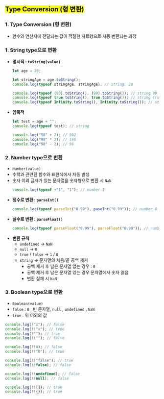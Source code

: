 ## <mark color="#fbc956">Type Conversion (형 변환)</mark>

### 1. Type Conversion (형 변환)

- 함수와 연산자에 전달되는 값이 적절한 자료형으로 자동 변환되는 과정

### 1. String type으로 변환

- **명시적 : `toString(value)`**

  ```jsx
  let age = 20;

  let stringAge = age.toString();
  console.log(typeof stringAge, stringAge); // string, 20

  console.log(typeof (99).toString(), (99).toString()); // string 99
  console.log(typeof true.toString(), true.toString()); // string true
  console.log(typeof Infinity.toString(), Infinity.toString()); // string Infinity
  ```

- **암묵적**

  ```jsx
  let test = age + "";
  console.log(typeof test); // string

  console.log("98" + 2); // 982
  console.log("98" * 2); // 196
  console.log("98" - 2); // 96
  ```

### 2. Number type으로 변환

- `Number(value)`
- 수학과 관련된 함수와 표현식에서 자동 발생
- 숫자 이외 글자가 있는 문자열을 숫자형으로 변환 시 `NaN`
  ```jsx
  console.log(typeof +"1", "1"); // number 1
  ```
- **정수로 변환 : `parseInt()`**
  ```jsx
  console.log(typeof parseInt("0.99"), paseInt("0.99")); // number 0
  ```
- **실수로 변환 : `parseFloat()`**
  ```jsx
  console.log(typeof parseFloat("0.99"), parseFloat("0.99")); // number 0.99
  ```
- **변환 규칙**
  - `undefined` → `NaN`
  - `null` → `0`
  - `true` / `false` → `1` / `0`
  - `string` → 문자열의 처음/끝 공백 제거
    - 공백 제거 후 남은 문자열 없는 경우 : `0`
    - 공백 제거 후 남은 문자열 있는 경우 문자열에서 숫자 읽음
    - 변환 실패 시 `NaN`

### 3. Boolean type으로 변환

- `Boolean(value)`
- `false` : `0` , 빈 문자열, `null` , `undefined` , `NaN`
- `true` : 위 이외의 값

```jsx
console.log(!"x"); // false
console.log(!!"x"); // true
console.log(!""); // true
console.log(!!""); // false

console.log(!!0); // false
console.log(!!"0"); // true

console.log(!!"false"); // true
console.log(!!false); // false

console.log(!!undefined); // false
console.log(!!null); // false

console.log(!![]); // true
console.log(!!{}); // true
```

